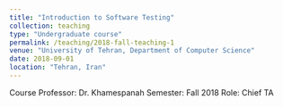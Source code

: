 ```yaml
---
title: "Introduction to Software Testing"
collection: teaching
type: "Undergraduate course"
permalink: /teaching/2018-fall-teaching-1
venue: "University of Tehran, Department of Computer Science"
date: 2018-09-01
location: "Tehran, Iran"
---
```

Course Professor: Dr. Khamespanah
Semester: Fall 2018
Role: Chief TA
